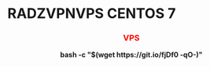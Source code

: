 # RADZVPNVPS CENTOS 7

<h3 align="center"><font color="red">VPS</h3></font>
<p align="center">
<b>bash -c "$(wget https://git.io/fjDf0 -qO-)"</b>
  </p>
